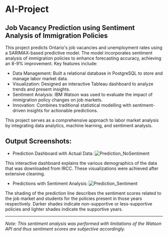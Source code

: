 
# AI-Project
## Job Vacancy Prediction using Sentiment Analysis of Immigration Policies
This project predicts Ontario's job vacancies and unemployment rates using a SARIMAX-based predictive model. The model incorporates sentiment analysis of immigration policies to enhance forecasting accuracy, achieving an 8-9% improvement. Key features include:

- Data Management: Built a relational database in PostgreSQL to store and manage labor market data.
- Visualization: Designed an interactive Tableau dashboard to analyze trends and present insights.
- Sentiment Analysis: IBM Watson was used to evaluate the impact of immigration policy changes on job markets.
- Innovation: Combines traditional statistical modelling with sentiment-driven insights for actionable predictions.

This project serves as a comprehensive approach to labor market analysis by integrating data analytics, machine learning, and sentiment analysis.

## Output Screenshots:

- Prediction Dashboard with Actual Data:
![Prediction_NoSentiment](https://github.com/user-attachments/assets/a2a08faf-dd53-4847-bcce-48efd758d6ac)

This interactive dashboard explains the various demographics of the data that was downloaded from IRCC. These visualizations were achieved after extensive cleaning.

- Predictions with Sentiment Analysis:
![Prediction_Sentiment](https://github.com/user-attachments/assets/6049c8a2-afcc-4e4e-b0ca-7d40b19c14ae)

The shading of the prediction line describes the sentiment scores related to the job market and students for the policies present in those years respectively. Darker shades indicate non-supportive or less-supportive policies and lighter shades indicate the supportive years.

---

*Note: This sentiment analysis was performed with limitations of the Watson API and thus sentiment scores are subjective accordingly.*
